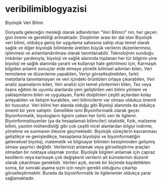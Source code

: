 # veribilimiblogyazisi

Biyolojik Veri Bilimi

Dünyada geleceğin mesleği olarak adlandırılan “Veri Bilimci” nin, her geçen gün önemi ve gerekliliği artmaktadır. Disiplinler arası bir dal olan Biyolojik veri bilimi, oldukça geniş bir uygulama sahasına sahip olup temel olarak sağlık ve diğer biyolojik bilimlerde üretilen büyük verilerin düzenlenmesi, işlenmesi ve anlamlandırılması olarak tanımlanabilir. 
Teknolojinin sunduğu imkânlar yardımıyla, biyoloji ve sağlık alanında toplanan her tür bilginin yine biyoloji ve sağlık alanında yararlı ve kullanışlı hale getirilmesi için,
Karmaşık bilgiden anlamlı sonuçlar elde etmeye yönelik bilimsel adımları bilen,
Veri temizleme ve düzenleme yapabilen,
Veriyi görselleştirebilen, farklı metotlarla tanımlamayan ve veri içindeki örüntüleri ortaya çıkarabilen,
Veri analiz aşamalarını bilen,
Veri analizi için temel yöntemleri bilen,
Tez veya lisans eğitimi ile uyumlu alanlarda yeni geliştirilen veri bilimi yöntem ve yaklaşımlarını bilen ve uygulayan,
Farklı disiplinleri çeşitli açılardan kolay anlayabilen ve iletişim kurabilen,
veri bilimcilerin var olması oldukça önemli bir husustur.
Veri bilimi her alanda olduğu gibi Biyoloji alanında da oldukça önemli bir yere sahiptir. Genellikle ismi Biyoinformatik olarak geçer. Biyoinformatik, biyologların ilgisini çeken her türlü veri ile ilgilenir. Biyoinformatisyenler (ya da hesaplamalı bilimciler) istatistik, fizik, malzeme bilimi, yazılım mühendisliği gibi çok çeşitli nicel alanlardan bilgiyi indirme, yönetme ve sunmanın ötesine geçmektedir. Biyolojik süreçlerin kavranması geliştikçe ve genişledikçe, hesaplama biyolojisi ve biyoinformatiğin geleneksel biyoloji, matematik ve bilgisayar bilimleri kesişiminden gelişmiş olması şaşırtıcı değildir. Verilerinizi anlamak veya görselleştirme araçları olmadan bir noktaya ulaşmak zordur. Biyolojik bilgileri anlamak için çapraz kesitlerin veya karmaşık çok değişkenli verilerin alt kümelerinin düzenli olarak çıkarılması gereklidir. Verileri açık, esnek bir biçimde kaydettikten sonra, bir sonraki aşama sizin için neyin gerekli olduğunu çıkartıp görselleştirmektir. Burada da biyoinformatik ile ilgilenenler oldukça yarar sağlamaktadır.

